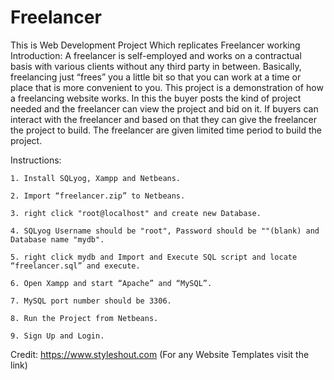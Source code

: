 # Freelancer
This is Web Development Project Which replicates Freelancer working
Introduction:
	A freelancer is self-employed and works on a contractual basis with various clients without any third party in between. Basically, freelancing just “frees” you a little bit so that you can work at a time or place that is more convenient to you. This project is a demonstration of how a freelancing website works. In this the buyer posts the kind of project needed and the freelancer can view the project and bid on it. If buyers can interact with the freelancer and based on that they can give the freelancer the project to build. The freelancer are given limited time period to build the project.
	
Instructions:

	1. Install SQLyog, Xampp and Netbeans.
	
	2. Import “freelancer.zip” to Netbeans.
	
	3. right click "root@localhost" and create new Database.
	
	4. SQLyog Username should be "root", Password should be ""(blank) and Database name "mydb".
	
	5. right click mydb and Import and Execute SQL script and locate “freelancer.sql” and execute.
	
	6. Open Xampp and start “Apache” and “MySQL”.
	
	7. MySQL port number should be 3306.
	
	8. Run the Project from Netbeans.
	
	9. Sign Up and Login.

Credit: https://www.styleshout.com (For any Website Templates visit the link)
	
